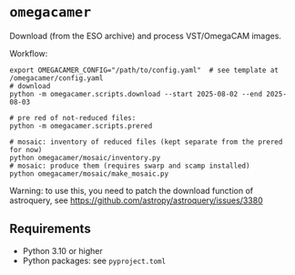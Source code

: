 # `omegacamer`

Download (from the ESO archive) and process VST/OmegaCAM images.

Workflow:
``` 
export OMEGACAMER_CONFIG="/path/to/config.yaml"  # see template at /omegacamer/config.yaml
# download
python -m omegacamer.scripts.download --start 2025-08-02 --end 2025-08-03

# pre red of not-reduced files:
python -m omegacamer.scripts.prered

# mosaic: inventory of reduced files (kept separate from the prered for now)
python omegacamer/mosaic/inventory.py
# mosaic: produce them (requires swarp and scamp installed)
python omegacamer/mosaic/make_mosaic.py
```


Warning:
to use this, you need to patch the download function of astroquery, see
https://github.com/astropy/astroquery/issues/3380


## Requirements

- Python 3.10 or higher
- Python packages: see `pyproject.toml`

